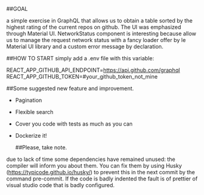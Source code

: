 ##GOAL

a simple exercise in GraphQL that allows us to obtain a table sorted by the highest rating of the current repos on github. The UI was emphasized through Material UI. NetworkStatus component is interesting because  allow us  to manage the request network status with a fancy loader offer by le Material UI library and a custom error message by declaration.

##HOW TO START
simply add a .env file with this variable:

REACT_APP_GITHUB_API_ENDPOINT=https://api.github.com/graphql
REACT_APP_GITHUB_TOKEN=#your_github_token_not_mine

##Some suggested new feature and improvement.

- Pagination
- Flexible search
- Cover you code with tests as much as you can
- Dockerize it!

  ##Please, take note.

due to lack of time some dependencies have remained unused: the compiler will inform you about them. You can fix them by using Husky (https://typicode.github.io/husky/) to prevent this in the next commit by the command pre-commit. If the code is badly indented the fault is of prettier of visual studio code that is badly configured.
